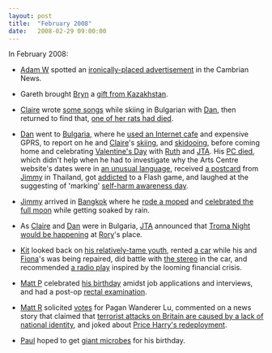 ```yaml
---
layout: post
title:  "February 2008"
date:   2008-02-29 09:00:00
---
```


In February 2008:

* [Adam W][adam-w] spotted an [ironically-placed advertisement](http://www.ad-space.org.uk/2008/02/27/falling-standards/) in the Cambrian News.

* Gareth brought [Bryn][bryn] a [gift from Kazakhstan](http://randomlyevil.org.uk/2008/02/08/a-gift-from-kazakhstan/).

* [Claire][claire] wrote [some songs](http://nowebsite.co.uk/blog/2008/02/songs-written-at-the-ski-slopes/) while skiing in Bulgarian with [Dan][dan], then returned to find that, [one of her rats had died](http://nowebsite.co.uk/blog/2008/02/do-not-read-if-squeamish/).

* [Dan][dan] went to [Bulgaria](http://www.scatmania.org/2008/02/02/off-to-bulgaria/), where he [used an Internet cafe](http://www.scatmania.org/2008/02/04/in-bulgaria/) and expensive GPRS, to report on he and [Claire][claire]'s [skiing](http://www.scatmania.org/2008/02/06/news-from-the-slopes/), and [skidooing](http://www.scatmania.org/2008/02/13/and-the-rest-of-bulgaria/), before coming home and celebrating [Valentine's Day](http://www.scatmania.org/2008/02/15/valentines-day/) with [Ruth][ruth] and [JTA][jta]. His [PC died](http://www.scatmania.org/2008/02/15/aw-shit/), which didn't help when he had to investigate why the Arts Centre website's dates were in [an unusual language](http://www.scatmania.org/2008/02/20/best-bug-ever/), received [a postcard](http://www.scatmania.org/2008/02/21/a-postcard-from-jimmy/) from [Jimmy][jimmy] in Thailand, got [addicted](http://www.scatmania.org/2008/02/22/gotta-play-one-more-level/) to a Flash game, and laughed at the suggesting of 'marking' [self-harm awareness day](http://www.scatmania.org/2008/02/26/self-harm-awareness-day/).

* [Jimmy][jimmy] arrived in [Bangkok](http://vikingjim.livejournal.com/26563.html) where he [rode a moped](http://vikingjim.livejournal.com/26796.html) and [celebrated the full moon](http://vikingjim.livejournal.com/27055.html) while getting soaked by rain.

* As [Claire][claire] and [Dan][dan] were in Bulgaria, [JTA][jta] announced that [Troma Night would be happening](http://blog.electricquaker.co.uk/2008/02/02/troma-as-i-believe-these-things-tend-to-get-called-announce/) at [Rory][rory]'s place.

* [Kit][kit] looked back on [his relatively-tame youth](http://reaperkit.wordpress.com/2008/02/08/nightshift/), rented [a car](http://reaperkit.wordpress.com/2008/02/10/backshift/) while his and [Fiona][fiona]'s was being repaired, did battle with [the stereo](http://reaperkit.wordpress.com/2008/02/20/numberplates-bees-and-rock-and-roll/) in the car, and recommended [a radio play](http://reaperkit.wordpress.com/2008/02/26/when-greed-becomes-fear/) inspired by the looming financial crisis.

* [Matt P][matt-p] celebrated [his birthday](http://myzelik.livejournal.com/33120.html) amidst job applications and interviews, and had a post-op [rectal examination](http://myzelik.livejournal.com/33348.html).

* [Matt R][matt-r] solicited [votes](http://matt-inthe-hat.livejournal.com/44858.html) for Pagan Wanderer Lu, commented on a news story that claimed that [terrorist attacks on Britain are caused by a lack of national identity](http://matt-inthe-hat.livejournal.com/45255.html), and joked about [Price Harry's redeployment](http://matt-inthe-hat.livejournal.com/45459.html).

* [Paul][paul] hoped to get [giant microbes](http://blog.pacifist.co.uk/2008/02/07/giant-microbes/) for his birthday.


[adam-g]:  http://strokeyadam.livejournal.com/
[adam-w]:  http://www.ad-space.org.uk/
[andy-k]:  http://theguidemark3.livejournal.com/
[andy-r]:  http://selfdoubtgun.wordpress.com/
[beth]:    http://littlegreenbeth.livejournal.com/
[bryn]:    http://randomlyevil.org.uk/
[claire]:  http://nowebsite.co.uk/blog/
[dan]:     http://www.scatmania.org/
[ele]:     http://ele-is-crazy.livejournal.com/
[fiona]:   http://fionafish.wordpress.com/
[hayley]:  http://leelee1983.livejournal.com/
[jen]:     http://scleip.livejournal.com/
[jimmy]:   http://vikingjim.livejournal.com/
[jta]:     http://blog.electricquaker.co.uk/
[kit]:     http://reaperkit.wordpress.com/
[liz]:     http://norasdollhouse.livejournal.com/
[malbo21]: http://malbo21.wordpress.com/
[matt-p]:  http://myzelik.livejournal.com/
[matt-r]:  http://matt-inthe-hat.livejournal.com/
[paul]:    http://blog.pacifist.co.uk/
[penny]:   http://thepennyfaerie.livejournal.com/
[pete]:    http://loonybin345.livejournal.com/
[rory]:    http://razinaber.livejournal.com/
[ruth]:    http://fleeblewidget.co.uk/
[sarah]:   http://starlight-sarah.livejournal.com/
[sian]:    http://elgingerbread.wordpress.com/
